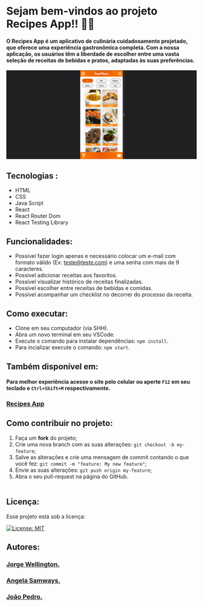 # Sejam bem-vindos ao projeto Recipes App!! 🍔🍹

#### O Recipes App é um aplicativo de culinária cuidadosamente projetado, que oferece uma experiência gastronômica completa. Com a nossa aplicação, os usuários têm a liberdade de escolher entre uma vasta seleção de receitas de bebidas e pratos, adaptadas às suas preferências.

<div style="margin-top:15px">
  <img alt="exibição do projeto" src="cap.png">
</div>

## Tecnologias :

<ul>
  <li>HTML</li>
  <li>CSS</li>
  <li>Java Script</li>
  <li>React</li>
  <li>React Router Dom</li>
  <li>React Testing Library</li>
</ul>

## Funcionalidades:

- Possível fazer login apenas e necessário colocar um e-mail com formato válido (Ex: teste@teste.com) e uma senha com mais de 9 caracteres.
- Possível adicionar receitas aos favoritos.
- Possível visualizar histórico de receitas finalizadas.
- Possível escolher entre receitas de bebidas e comidas.
- Possível acompanhar um checklist no decorrer do processo da receita. 

## Como executar:

- Clone em seu computador (via SHH).
- Abra um novo terminal em seu VSCode.   
- Execute o comando para instalar dependências: `npm install`.
- Para incializar execute o comando: `npm start`.

## Também disponível em:

#### Para melhor experiência acesse o site pelo celular ou aperte `F12` em seu teclado e `Ctrl+Shift+M` respectivamente.

### <a href="https://recipes-app-wheat.vercel.app/" ><b>Recipes App</b></a>
<a href="https://recipes-app-wheat.vercel.app/" ></a>

## Como contribuir no projeto:
  1. Faça um **fork** do projeto;
  2. Crie uma nova branch com as suas alterações: `git checkout -b my-feature`;
  3. Salve as alterações e crie uma mensagem de commit contando o que você fez: `git commit -m "feature: My new feature"`;
  4. Envie as suas alterações: `git push origin my-feature`;
  5. Abra o seu pull-request na página do GitHub.<br><br>

## Licença:

 Esse projeto está sob a licença: 

 [![License: MIT](https://img.shields.io/badge/License-MIT-yellow.svg)](https://opensource.org/licenses/MIT)

 ##  Autores:

### <a href="https://www.linkedin.com/in/jorge-reis-dev/" ><b>Jorge Wellington.</b></a>
<a href="https://www.linkedin.com/in/jorge-reis-dev/" ></a>

### <a href="https://github.com/angelasamways" ><b>Angela Samways.</b></a>
<a href="https://github.com/angelasamways" ></a>

### <a href="https://github.com/jpedro-assis" ><b>João Pedro.</b></a>
<a href="https://github.com/jpedro-assis" ></a>